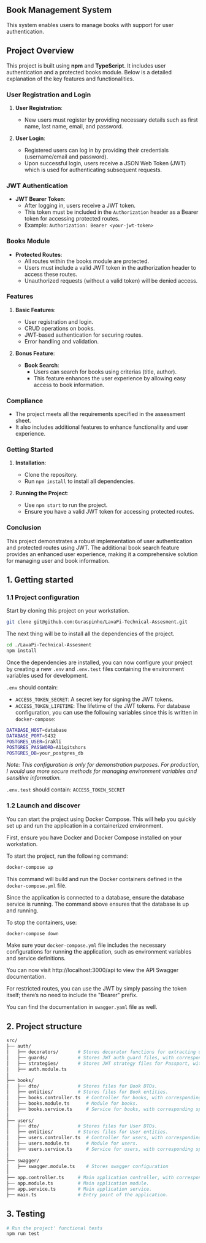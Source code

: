 
## Book Management System

This system enables users to manage books with support for user authentication.

## Project Overview

This project is built using **npm** and **TypeScript**. It includes user authentication and a protected books module. Below is a detailed explanation of the key features and functionalities.

### User Registration and Login

1. **User Registration**: 
   - New users must register by providing necessary details such as first name, last name, email, and password.

2. **User Login**: 
   - Registered users can log in by providing their credentials (username/email and password).
   - Upon successful login, users receive a JSON Web Token (JWT) which is used for authenticating subsequent requests.

### JWT Authentication

- **JWT Bearer Token**: 
  - After logging in, users receive a JWT token.
  - This token must be included in the `Authorization` header as a Bearer token for accessing protected routes.
  - Example: `Authorization: Bearer <your-jwt-token>`

### Books Module

- **Protected Routes**: 
  - All routes within the books module are protected.
  - Users must include a valid JWT token in the authorization header to access these routes.
  - Unauthorized requests (without a valid token) will be denied access.

### Features

1. **Basic Features**:
   - User registration and login.
   - CRUD operations on books.
   - JWT-based authentication for securing routes.
   - Error handling and validation.

2. **Bonus Feature**:
   - **Book Search**: 
     - Users can search for books using criterias (title, author).
     - This feature enhances the user experience by allowing easy access to book information.

### Compliance

- The project meets all the requirements specified in the assessment sheet.
- It also includes additional features to enhance functionality and user experience.

### Getting Started

1. **Installation**:
   - Clone the repository.
   - Run `npm install` to install all dependencies.

2. **Running the Project**:
   - Use `npm start` to run the project.
   - Ensure you have a valid JWT token for accessing protected routes.

### Conclusion

This project demonstrates a robust implementation of user authentication and protected routes using JWT. The additional book search feature provides an enhanced user experience, making it a comprehensive solution for managing user and book information.

## 1. Getting started

### 1.1 Project configuration

Start by cloning this project on your workstation.

```sh
git clone git@github.com:Guraspinho/LavaPi-Technical-Assesment.git
```

The next thing will be to install all the dependencies of the project.

```sh
cd ./LavaPi-Technical-Assesment
npm install
```

Once the dependencies are installed, you can now configure your project by creating a new `.env` and `.env.test` files containing the environment variables used for development.

`.env` should contain:  
- `ACCESS_TOKEN_SECRET`: A secret key for signing the JWT tokens.
- `ACCESS_TOKEN_LIFETIME`: The lifetime of the JWT tokens.
For database configuration, you can use the following variables since this is written in `docker-compose`:

```sh
DATABASE_HOST=database
DATABASE_PORT=5432
POSTGRES_USER=irakli
POSTGRES_PASSWORD=A11qitshors
POSTGRES_DB=your_postgres_db
```

*Note: This configuration is only for demonstration purposes. For production, I would use more secure methods for managing environment variables and sensitive information.*

`.env.test` should contain: `ACCESS_TOKEN_SECRET`


### 1.2 Launch and discover

You can start the project using Docker Compose. This will help you quickly set up and run the application in a containerized environment.

First, ensure you have Docker and Docker Compose installed on your workstation.

To start the project, run the following command:

```sh
docker-compose up
```

This command will build and run the Docker containers defined in the `docker-compose.yml` file. 

Since the application is connected to a database, ensure the database service is running. The command above ensures that the database is up and running.

To stop the containers, use:

```sh
docker-compose down
```

Make sure your `docker-compose.yml` file includes the necessary configurations for running the application, such as environment variables and service definitions.


You can now visit http://localhost:3000/api to view the API Swagger documentation.

For restricted routes, you can use the JWT by simply passing the token itself; there’s no need to include the "Bearer" prefix.

You can find the documentation in `swagger.yaml` file as well.

## 2. Project structure

```sh
src/
├── auth/
│   ├── decorators/       # Stores decorator functions for extracting user's id from JWT.
│   ├── guards/           # Stores JWT auth guard files, with corresponding spec file.
│   ├── strategies/       # Stores JWT strategy files for Passport, with corresponding spec file.
│   ├── auth.module.ts
│
├── books/
│   ├── dto/              # Stores files for Book DTOs.
│   ├── entities/         # Stores files for Book entities.
│   ├── books.controller.ts  # Controller for books, with corresponding spec file.
│   ├── books.module.ts      # Module for books.
│   ├── books.service.ts     # Service for books, with corresponding spec file.
│
├── users/
│   ├── dto/              # Stores files for User DTOs.
│   ├── entities/         # Stores files for User entities.
│   ├── users.controller.ts  # Controller for users, with corresponding spec file.
│   ├── users.module.ts      # Module for users.
│   ├── users.service.ts     # Service for users, with corresponding spec file.
│
├── swagger/              
│   ├── swagger.module.ts    # Stores swagger configuration
│
├── app.controller.ts     # Main application controller, with corresponding spec file.
├── app.module.ts         # Main application module.
├── app.service.ts        # Main application service.
├── main.ts               # Entry point of the application.
```


## 3. Testing

```sh
# Run the project' functional tests
npm run test
```


